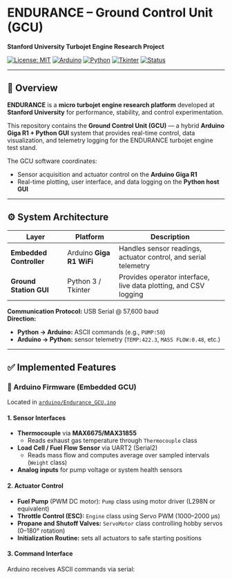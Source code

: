 # ENDURANCE – Ground Control Unit (GCU)
**Stanford University Turbojet Engine Research Project**

[![License: MIT](https://img.shields.io/badge/License-MIT-green.svg)](LICENSE)
[![Arduino](https://img.shields.io/badge/Arduino-Giga%20R1%20WiFi-brightgreen.svg)]()
[![Python](https://img.shields.io/badge/Python-3.10+-blue.svg)]()
[![Tkinter](https://img.shields.io/badge/GUI-Tkinter%20%2B%20Matplotlib-blueviolet.svg)]()
[![Status](https://img.shields.io/badge/Status-Active-blue.svg)]()

---

## 🧭 Overview

**ENDURANCE** is a **micro turbojet engine research platform** developed at **Stanford University** for performance, stability, and control experimentation.  

This repository contains the **Ground Control Unit (GCU)** — a hybrid **Arduino Giga R1 + Python GUI** system that provides real-time control, data visualization, and telemetry logging for the ENDURANCE turbojet engine test stand.

The GCU software coordinates:
- Sensor acquisition and actuator control on the **Arduino Giga R1**
- Real-time plotting, user interface, and data logging on the **Python host GUI**

---

## ⚙️ System Architecture

| Layer | Platform | Description |
|--------|-----------|-------------|
| **Embedded Controller** | Arduino **Giga R1 WiFi** | Handles sensor readings, actuator control, and serial telemetry |
| **Ground Station GUI** | Python 3 / Tkinter | Provides operator interface, live data plotting, and CSV logging |

**Communication Protocol:** USB Serial @ 57,600 baud  
**Direction:**  
- **Python → Arduino:** ASCII commands (e.g., `PUMP:50`)  
- **Arduino → Python:** sensor telemetry (`TEMP:422.3`, `MASS FLOW:0.48`, etc.)

---

## ✅ Implemented Features

### 🧩 Arduino Firmware (Embedded GCU)

Located in [`arduino/Endurance_GCU.ino`](arduino/Endurance_GCU.ino)

#### **1. Sensor Interfaces**
- **Thermocouple** via **MAX6675/MAX31855**  
  - Reads exhaust gas temperature through `Thermocouple` class  
- **Load Cell / Fuel Flow Sensor** via UART2 (Serial2)  
  - Reads mass flow and computes average over sampled intervals (`Weight` class)  
- **Analog inputs** for pump voltage or system health sensors  

#### **2. Actuator Control**
- **Fuel Pump** (PWM DC motor): `Pump` class using motor driver (L298N or equivalent)  
- **Throttle Control (ESC):** `Engine` class using Servo PWM (1000–2000 µs)  
- **Propane and Shutoff Valves:** `ServoMotor` class controlling hobby servos (0–180° rotation)  
- **Initialization Routine:** sets all actuators to safe starting positions  

#### **3. Command Interface**
Arduino receives ASCII commands via serial:
